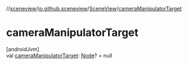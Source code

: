 //[sceneview](../../../index.md)/[io.github.sceneview](../index.md)/[SceneView](index.md)/[cameraManipulatorTarget](camera-manipulator-target.md)

# cameraManipulatorTarget

[androidJvm]\
val [cameraManipulatorTarget](camera-manipulator-target.md): [Node](../../io.github.sceneview.node/-node/index.md)? = null
